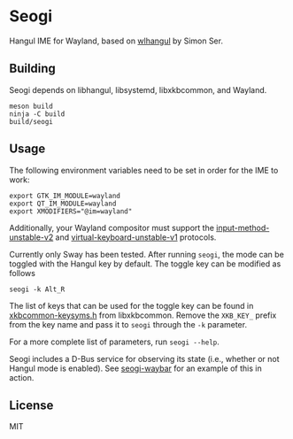 # Seogi

Hangul IME for Wayland, based on [wlhangul](https://github.com/emersion/wlhangul/) by Simon Ser.

## Building

Seogi depends on libhangul, libsystemd, libxkbcommon, and Wayland.

    meson build
    ninja -C build
    build/seogi

## Usage

The following environment variables need to be set in order for the IME to work:

    export GTK_IM_MODULE=wayland
    export QT_IM_MODULE=wayland
    export XMODIFIERS="@im=wayland"

Additionally, your Wayland compositor must support the
[input-method-unstable-v2](https://gitlab.freedesktop.org/wlroots/wlroots/-/blob/master/protocol/input-method-unstable-v2.xml)
and
[virtual-keyboard-unstable-v1](https://gitlab.freedesktop.org/wlroots/wlroots/-/blob/master/protocol/virtual-keyboard-unstable-v1.xml)
protocols.

Currently only Sway has been tested.
After running `seogi`, the mode can be toggled with the Hangul key by default.
The toggle key can be modified as follows

    seogi -k Alt_R

The list of keys that can be used for the toggle key can be found in
[xkbcommon-keysyms.h](https://code.woboq.org/qt5/include/xkbcommon/xkbcommon-keysyms.h.html)
from libxkbcommon.
Remove the `XKB_KEY_` prefix from the key name and pass it to `seogi` through the `-k` parameter.

For a more complete list of parameters, run `seogi --help`.

Seogi includes a D-Bus service for observing its state (i.e., whether or not Hangul mode is enabled).
See [seogi-waybar](https://github.com/mswiger/seogi-waybar) for an example of this in action.

## License

MIT
